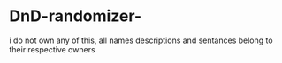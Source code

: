 # DnD-randomizer-
i do not own any of this, all names descriptions and sentances belong to their respective owners
